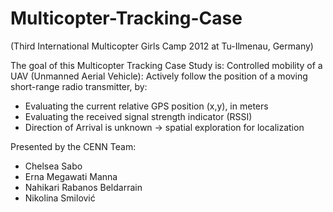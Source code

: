 # Multicopter-Tracking-Case
(Third International Multicopter Girls Camp 2012 at Tu-Ilmenau, Germany)

The goal of this Multicopter Tracking Case Study is: 
Controlled mobility of a UAV (Unmanned Aerial Vehicle): Actively follow the position of a moving short-range radio transmitter, by:
- Evaluating the current relative GPS position (x,y), in meters
- Evaluating the received signal strength indicator (RSSI)
- Direction of Arrival is unknown → spatial exploration for localization

Presented by the CENN Team:
- Chelsea Sabo
- Erna Megawati Manna
- Nahikari Rabanos Beldarrain
- Nikolina Smilović
